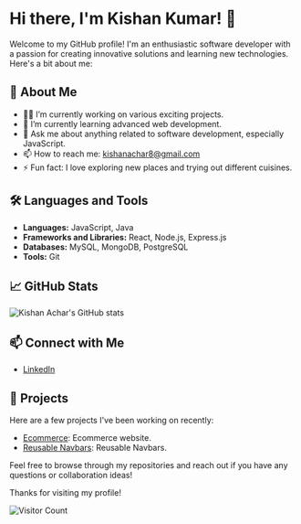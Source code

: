 # Hi there, I'm Kishan Kumar! 👋

Welcome to my GitHub profile! I'm an enthusiastic software developer with a passion for creating innovative solutions and learning new technologies. Here's a bit about me:

## 🚀 About Me
- 👨‍💻 I’m currently working on various exciting projects.
- 🌱 I’m currently learning advanced web development.
- 💬 Ask me about anything related to software development, especially JavaScript.
- 📫 How to reach me: [kishanachar8@gmail.com](mailto:kishanachar8@gmail.com)
- ⚡ Fun fact: I love exploring new places and trying out different cuisines.

## 🛠️ Languages and Tools
- **Languages:** JavaScript, Java
- **Frameworks and Libraries:** React, Node.js, Express.js
- **Databases:** MySQL, MongoDB, PostgreSQL
- **Tools:** Git

## 📈 GitHub Stats
![Kishan Achar's GitHub stats](https://github-readme-stats.vercel.app/api?username=kishanachar8&show_icons=true&theme=radical)

## 📫 Connect with Me
- [LinkedIn](https://www.linkedin.com/in/kishan-kumar-6a88962b8/)

## 📂 Projects
Here are a few projects I've been working on recently:
- [Ecommerce](https://github.com/kishanachar8/Ecommerce): Ecommerce website.
- [Reusable Navbars](https://github.com/kishanachar8/react-reusable-navbar): Reusable Navbars.

Feel free to browse through my repositories and reach out if you have any questions or collaboration ideas!

Thanks for visiting my profile!

![Visitor Count](https://visitor-badge.glitch.me/badge?page_id=kishanachar8)
